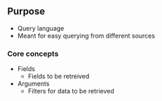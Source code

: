 ## Purpose
- Query language
- Meant for easy querying from different sources

### Core concepts
- Fields
   - Fields to be retreived
- Arguments
  - Filters for data to be retrieved
